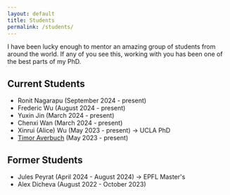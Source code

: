 ```yaml
---
layout: default
title: Students
permalink: /students/
---
```


I have been lucky enough to mentor an amazing group of students from around the
world. If any of you see this, working with you has been one of the best parts
of my PhD.

## Current Students

- Ronit Nagarapu (September 2024 - present)
- Frederic Wu (August 2024 - present)
- Yuxin Jin (March 2024 - present)
- Chenxi Wan (March 2024 - present)
- Xinrui (Alice) Wu (May 2023 - present) &rarr; UCLA PhD
- [Timor Averbuch](https://averbu.ch/) (May 2023 - present)

## Former Students

- Jules Peyrat (April 2024 - August 2024) &rarr; EPFL Master's
- Alex Dicheva (August 2022 - October 2023)
